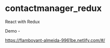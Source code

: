 # contactmanager_redux

React with Redux  

Demo -

https://flamboyant-almeida-9961be.netlify.com/#/
